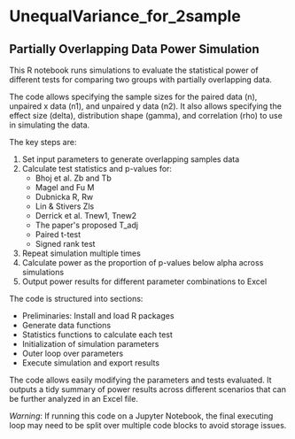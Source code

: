 # UnequalVariance_for_2sample

## Partially Overlapping Data Power Simulation

This R notebook runs simulations to evaluate the statistical power of different tests for comparing two groups with partially overlapping data. 

The code allows specifying the sample sizes for the paired data (n), unpaired x data (n1), and unpaired y data (n2). It also allows specifying the effect size (delta), distribution shape (gamma), and correlation (rho) to use in simulating the data.

The key steps are:

1. Set input parameters to generate overlapping samples data 
2. Calculate test statistics and p-values for:
   - Bhoj et al. Zb and Tb
   - Magel and Fu M
   - Dubnicka R, Rw
   - Lin & Stivers Zls
   - Derrick et al. Tnew1, Tnew2
   - The paper's proposed T_adj  
   - Paired t-test
   - Signed rank test
3. Repeat simulation multiple times
4. Calculate power as the proportion of p-values below alpha across simulations
5. Output power results for different parameter combinations to Excel

The code is structured into sections:

- Preliminaries: Install and load R packages
- Generate data functions 
- Statistics functions to calculate each test
- Initialization of simulation parameters
- Outer loop over parameters
- Execute simulation and export results

The code allows easily modifying the parameters and tests evaluated. It outputs a tidy summary of power results across different scenarios that can be further analyzed in an Excel file. 

*Warning*: If running this code on a Jupyter Notebook, the final executing loop may need to be split over multiple code blocks to avoid storage issues. 
